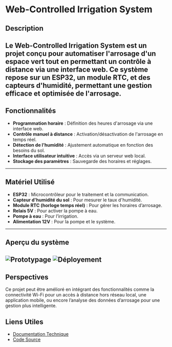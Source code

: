 # Web-Controlled Irrigation System

## Description
Le **Web-Controlled Irrigation System** est un projet conçu pour automatiser l'arrosage d'un espace vert tout en permettant un contrôle à distance via une interface web. Ce système repose sur un **ESP32**, un module **RTC**, et des **capteurs d'humidité**, permettant une gestion efficace et optimisée de l'arrosage.
-----------------------------------------------------------------------------------------------------------------------------------------------------------------

## Fonctionnalités
- **Programmation horaire** : Définition des heures d'arrosage via une interface web.
- **Contrôle manuel à distance** : Activation/désactivation de l'arrosage en temps réel.
- **Détection de l'humidité** : Ajustement automatique en fonction des besoins du sol.
- **Interface utilisateur intuitive** : Accès via un serveur web local.
- **Stockage des paramètres** : Sauvegarde des horaires et réglages.
-----------------------------------------------------------------------------------------------------------------------------------------------------------------

## Matériel Utilisé
- **ESP32** : Microcontrôleur pour le traitement et la communication.
- **Capteur d'humidité du sol** : Pour mesurer le taux d'humidité.
- **Module RTC (horloge temps réel)** : Pour gérer les horaires d’arrosage.
- **Relais 5V** : Pour activer la pompe à eau.
- **Pompe à eau** : Pour l’irrigation.
- **Alimentation 12V** : Pour la pompe et le système.

-----------------------------------------------------------------------------------------------------------------------------------------------------------------
## Aperçu du système 
![Prototypage](https://drive.google.com/uc?export=view&id=1cvjm4O70kutlTAL_ZCfYK5FfOVHHDYfN)
![Déployement](https://drive.google.com/uc?export=view&id=18MqCeCGeEVN1lJpo2pVxo_kUu4pfhNWD)
-----------------------------------------------------------------------------------------------------------------------------------------------------------------

## Perspectives
Ce projet peut être amélioré en intégrant des fonctionnalités comme la connectivité Wi-Fi pour un accès à distance hors réseau local, une application mobile, ou encore l’analyse des données d’arrosage pour une gestion plus intelligente.

## Liens Utiles
- [Documentation Technique](lien_vers_le_README_technique)
- [Code Source](https://github.com/yannis15/Web-Controlled-Irrigation-System/blob/main/Src.ino)

